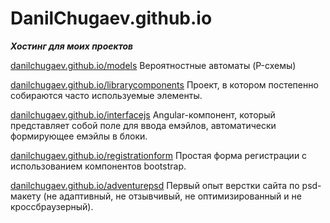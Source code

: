 # DanilChugaev.github.io
<strong><em>Хостинг для моих проектов</em></strong> </br>
<p><a href="https://danilchugaev.github.io/models/" target="_blank">danilchugaev.github.io/models</a> Вероятностные автоматы (P-схемы)</p>
<p><a href="https://danilchugaev.github.io/librarycomponents/" target="_blank">danilchugaev.github.io/librarycomponents</a> Проект, в котором постепенно собираются часто используемые элементы.</p>
<p><a href="https://danilchugaev.github.io/interfacejs/" target="_blank">danilchugaev.github.io/interfacejs</a> Angular-компонент, который представляет собой поле для ввода емэйлов, автоматически формирующее емэйлы в блоки.</p>
<p><a href="https://danilchugaev.github.io/registrationform/" target="_blank">danilchugaev.github.io/registrationform</a> Простая форма регистрации с использованием компонентов bootstrap.</p>
<p><a href="https://danilchugaev.github.io/adventurepsd/" target="_blank">danilchugaev.github.io/adventurepsd</a> Первый опыт верстки сайта по psd-макету (не адаптивный, не отзывчивый, не оптимизированный и не кроссбраузерный).</p>

